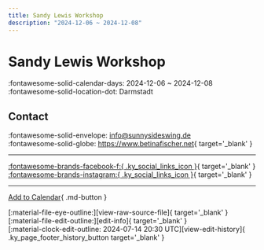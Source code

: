 ```yaml
---
title: Sandy Lewis Workshop
description: "2024-12-06 ~ 2024-12-08"
---
```


# Sandy Lewis Workshop 

:fontawesome-solid-calendar-days: 2024-12-06 ~ 2024-12-08  
:fontawesome-solid-location-dot: Darmstadt  

## Contact

:fontawesome-solid-envelope: <info@sunnysideswing.de>  
:fontawesome-solid-globe: <https://www.betinafischer.net>{ target='_blank' }  

---

 [:fontawesome-brands-facebook-f:{ .ky_social_links_icon }](https://www.facebook.com/swingindarmstadt){ target='_blank' } [:fontawesome-brands-instagram:{ .ky_social_links_icon }](https://instagram.com/sunnysideswingstudio){ target='_blank' }

---

[Add to Calendar](https://swing.news/ics/en/2024/de/sandy-lewis-workshop-2024.ics){ .md-button }

<div class="ky_page_footer" markdown>
<div class="ky_page_footer_trailing" markdown="span">
[:material-file-eye-outline:][view-raw-source-file]{ target='_blank' }
[:material-file-edit-outline:][edit-info]{ target='_blank' }
</div>
<div class="ky_page_footer_leading" markdown="span">
[:material-clock-edit-outline: 2024-07-14 20:30 UTC][view-edit-history]{ .ky_page_footer_history_button target='_blank' }
</div>
</div>

[view-raw-source-file]: https://github.com/swingdance/events/blob/main/2024/de/sandy-lewis-workshop-2024.json "View Raw Source File"
[edit-info]: https://github.com/swingdance/events/issues/new?assignees=&labels=update+event&projects=&template=03-update_entity.yml&title=%5B2024%2Fde%5D%20Sandy%20Lewis%20Workshop&region=de&year=2024&id=sandy-lewis-workshop-2024&name=Sandy%20Lewis%20Workshop&org_id= "Edit Info"

[view-edit-history]: https://github.com/swingdance/events/commits/main/2024/de/sandy-lewis-workshop-2024.json "View Edit History"
